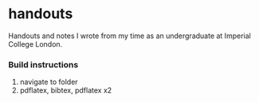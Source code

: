 # handouts
Handouts and notes I wrote from my time as an undergraduate at Imperial College London.

### Build instructions
1. navigate to folder
2. pdflatex, bibtex, pdflatex x2
